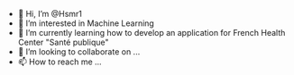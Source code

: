 - 👋 Hi, I’m @Hsmr1
- 👀 I’m interested in Machine Learning
- 🌱 I’m currently learning how to develop an application for French Health Center "Santé publique"
- 💞️ I’m looking to collaborate on ...
- 📫 How to reach me ...

<!---
Hsmr1/Hsmr1 is a ✨ special ✨ repository because its `README.md` (this file) appears on your GitHub profile.
You can click the Preview link to take a look at your changes.
--->
